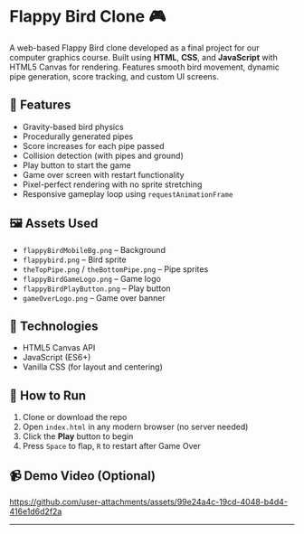 # Flappy Bird Clone 🎮

A web-based Flappy Bird clone developed as a final project for our computer graphics course. Built using **HTML**, **CSS**, and **JavaScript** with HTML5 Canvas for rendering. Features smooth bird movement, dynamic pipe generation, score tracking, and custom UI screens.

## 👾 Features

- Gravity-based bird physics
- Procedurally generated pipes
- Score increases for each pipe passed
- Collision detection (with pipes and ground)
- Play button to start the game
- Game over screen with restart functionality
- Pixel-perfect rendering with no sprite stretching
- Responsive gameplay loop using `requestAnimationFrame`

## 🖼️ Assets Used

- `flappyBirdMobileBg.png` – Background
- `flappybird.png` – Bird sprite
- `theTopPipe.png` / `theBottomPipe.png` – Pipe sprites
- `flappyBirdGameLogo.png` – Game logo
- `flappyBirdPlayButton.png` – Play button
- `gameOverLogo.png` – Game over banner

## 🧠 Technologies

- HTML5 Canvas API
- JavaScript (ES6+)
- Vanilla CSS (for layout and centering)

## 📂 How to Run

1. Clone or download the repo
2. Open `index.html` in any modern browser (no server needed)
3. Click the **Play** button to begin
4. Press `Space` to flap, `R` to restart after Game Over

## 📹 Demo Video (Optional)


https://github.com/user-attachments/assets/99e24a4c-19cd-4048-b4d4-416e1d6d2f2a


---
